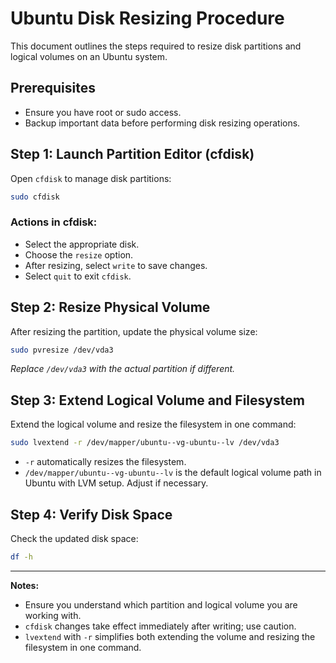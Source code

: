 # Ubuntu Disk Resizing Procedure

This document outlines the steps required to resize disk partitions and logical volumes on an Ubuntu system.

## Prerequisites

* Ensure you have root or sudo access.
* Backup important data before performing disk resizing operations.

## Step 1: Launch Partition Editor (cfdisk)

Open `cfdisk` to manage disk partitions:

```bash
sudo cfdisk
```

### Actions in cfdisk:

* Select the appropriate disk.
* Choose the `resize` option.
* After resizing, select `write` to save changes.
* Select `quit` to exit `cfdisk`.

## Step 2: Resize Physical Volume

After resizing the partition, update the physical volume size:

```bash
sudo pvresize /dev/vda3
```

*Replace `/dev/vda3` with the actual partition if different.*

## Step 3: Extend Logical Volume and Filesystem

Extend the logical volume and resize the filesystem in one command:

```bash
sudo lvextend -r /dev/mapper/ubuntu--vg-ubuntu--lv /dev/vda3
```

* `-r` automatically resizes the filesystem.
* `/dev/mapper/ubuntu--vg-ubuntu--lv` is the default logical volume path in Ubuntu with LVM setup. Adjust if necessary.

## Step 4: Verify Disk Space

Check the updated disk space:

```bash
df -h
```

---

**Notes:**

* Ensure you understand which partition and logical volume you are working with.
* `cfdisk` changes take effect immediately after writing; use caution.
* `lvextend` with `-r` simplifies both extending the volume and resizing the filesystem in one command.

